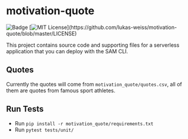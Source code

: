 # motivation-quote
![Badge](https://codebuild.eu-central-1.amazonaws.com/badges?uuid=eyJlbmNyeXB0ZWREYXRhIjoiczQyK1UvK1d4Z2xKK2xGdjBSUFNnSG8yNXp5ZThTVVU1dXhSWkUrTkUvdnY2WnJvNVdWZzVNWlp6b2VjVFNzM0F0amREN1RVeFVuSStFcXQra3ZWVzNnPSIsIml2UGFyYW1ldGVyU3BlYyI6IjB0aFNwT0wzN1lQSWdGQS8iLCJtYXRlcmlhbFNldFNlcmlhbCI6MX0%3D&branch=master)
[![MIT License](https://img.shields.io/apm/l/atomic-design-ui.svg?)](https://github.com/lukas-weiss/motivation-quote/blob/master/LICENSE)


This project contains source code and supporting files for a serverless application that you can deploy with the SAM CLI.

## Quotes
Currently the quotes will come from `motivation_quote/quotes.csv`, all of them are quotes from famous sport athletes.

## Run Tests
* Run `pip install -r motivation_quote/requirements.txt`
* Run `pytest tests/unit/`